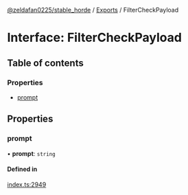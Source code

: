 [@zeldafan0225/stable_horde](../README.md) / [Exports](../modules.md) / FilterCheckPayload

# Interface: FilterCheckPayload

## Table of contents

### Properties

- [prompt](FilterCheckPayload.md#prompt)

## Properties

### prompt

• **prompt**: `string`

#### Defined in

[index.ts:2949](https://github.com/ZeldaFan0225/stable_horde/blob/9241243/index.ts#L2949)
